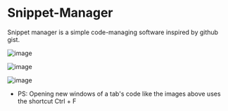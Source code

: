 # Snippet-Manager

Snippet manager is a simple code-managing software inspired by github gist.

![image](https://user-images.githubusercontent.com/112079900/229292460-80830d53-fbe7-49cf-8046-f85d46d5b345.png)

![image](https://user-images.githubusercontent.com/112079900/229292547-b5128f35-43a5-45e5-8b21-87f8286be61f.png)

![image](https://user-images.githubusercontent.com/112079900/229292753-aca67f55-ef76-47a3-afa1-40ae299a643d.png)

* PS: Opening new windows of a tab's code like the images above uses the shortcut Ctrl + F

